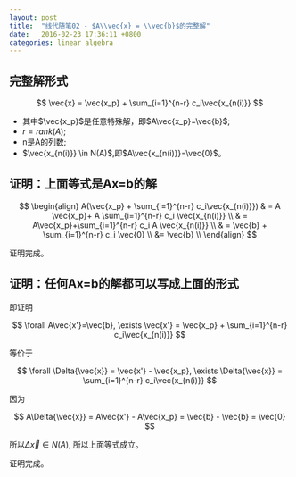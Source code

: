 ```yaml
---
layout: post
title:  "线代随笔02 - $A\\vec{x} = \\vec{b}$的完整解"
date:   2016-02-23 17:36:11 +0800
categories: linear algebra
---
```


## 完整解形式

$$ 
\vec{x} = \vec{x_p} + \sum_{i=1}^{n-r} c_i\vec{x_{n(i)}} 
$$

* 其中$\vec{x_p}$是任意特殊解，即$A\vec{x_p}=\vec{b}$;
* $r=rank(A)$;
* n是A的列数;
* $\vec{x_{n(i)}} \in N(A)$,即$A\vec{x_{n(i)}}=\vec{0}$。


## 证明：上面等式是Ax=b的解

$$
\begin{align}
	A(\vec{x_p} + \sum_{i=1}^{n-r} c_i\vec{x_{n(i)}}) 
	& =  A \vec{x_p}+ A \sum_{i=1}^{n-r} c_i \vec{x_{n(i)}} \\ 
	& =  A\vec{x_p}+\sum_{i=1}^{n-r} c_i A \vec{x_{n(i)}} \\
	& = \vec{b} + \sum_{i=1}^{n-r} c_i  \vec{0} \\
	&= \vec{b} \\
\end{align}
$$

证明完成。


## 证明：任何Ax=b的解都可以写成上面的形式

即证明

$$
	\forall  A\vec{x'}=\vec{b}, \exists  \vec{x'} = \vec{x_p} + \sum_{i=1}^{n-r} c_i\vec{x_{n(i)}}
$$


等价于

$$
	\forall \Delta{\vec{x}} = \vec{x'} - \vec{x_p}, \exists \Delta{\vec{x}} = \sum_{i=1}^{n-r} c_i\vec{x_{n(i)}}
$$


因为

$$
A\Delta{\vec{x}} = A\vec{x'} - A\vec{x_p} = \vec{b} - \vec{b} = \vec{0}
$$

所以$\Delta{\vec{x}} \in N(A)$, 所以上面等式成立。

证明完成。

